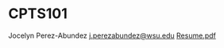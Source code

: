 # CPTS101
Jocelyn Perez-Abundez
j.perezabundez@wsu.edu
[Resume.pdf](https://github.com/jperez-abundez/CPTS101/files/12789113/Resume.pdf)

